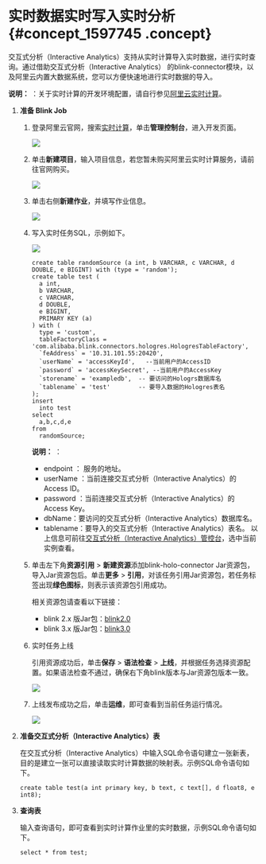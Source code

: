 # 实时数据实时写入实时分析 {#concept_1597745 .concept}

交互式分析（Interactive Analytics）支持从实时计算导入实时数据，进行实时查询。通过借助交互式分析（Interactive Analytics） 的blink-connector模块，以及阿里云内置大数据系统，您可以方便快速地进行实时数据的导入。

**说明：** ：关于实时计算的开发环境配置，请自行参见[阿里云实时计算](https://help.aliyun.com/product/45029.html?spm=5176.10695662.1131226.3.5aff307fwAsbz9)。

1.  **准备 Blink Job** 
    1.  登录阿里云官网，搜索[实时计算](https://data.aliyun.com/product/sc?accounttraceid=099e2c87-f790-4788-a6c2-d6c7f86966ec)，单击**管理控制台**，进入开发页面。

        ![](http://static-aliyun-doc.oss-cn-hangzhou.aliyuncs.com/assets/img/1345933/156810124959429_zh-CN.png)

    2.  单击**新建项目**，输入项目信息，若您暂未购买阿里云实时计算服务，请前往官网购买。

        ![](http://static-aliyun-doc.oss-cn-hangzhou.aliyuncs.com/assets/img/1345933/156810124959430_zh-CN.png)

    3.  单击右侧**新建作业**，并填写作业信息。

        ![](http://static-aliyun-doc.oss-cn-hangzhou.aliyuncs.com/assets/img/1345933/156810125059431_zh-CN.png)

    4.  写入实时任务SQL，示例如下。

        ![](http://static-aliyun-doc.oss-cn-hangzhou.aliyuncs.com/assets/img/1345933/156810125059432_zh-CN.png)

        ``` {#codeblock_i5v_i2z_j0f .lanuage-sql}
        create table randomSource (a int, b VARCHAR, c VARCHAR, d DOUBLE, e BIGINT) with (type = 'random');
        create table test (
          a int,
          b VARCHAR,
          c VARCHAR,
          d DOUBLE,
          e BIGINT,
          PRIMARY KEY (a)
        ) with (
          type = 'custom',
          tableFactoryClass = 'com.alibaba.blink.connectors.hologres.HologresTableFactory',
          `feAddress` = '10.31.101.55:20420',
          `userName` = 'accessKeyId',   --当前用户的AccessID
          `password` = 'accessKeySecret', --当前用户的AccessKey
          `storename` = 'exampledb',  -- 要访问的Hologrs数据库名
          `tablename` = 'test'        -- 要导入数据的Hologres表名
        );
        insert
          into test
        select
          a,b,c,d,e
        from
          randomSource;
        ```

        **说明：** ：

        -   endpoint ： 服务的地址。
        -   userName ：当前连接交互式分析（Interactive Analytics）的Access ID。
        -   password ：当前连接交互式分析（Interactive Analytics）的Access Key。
        -   dbName：要访问的交互式分析（Interactive Analytics）数据库名。
        -   tablename：要导入的交互式分析（Interactive Analytics）表名。
        以上信息可前往[交互式分析（Interactive Analytics）管控台](https://workbench.data.aliyun.com/#/holoEngine)，选中当前实例查看。

    5.  单击左下角**资源引用** \> **新建资源**添加blink-holo-connector Jar资源包，导入Jar资源包后。单击**更多** \> **引用**，对该任务引用Jar资源包，若任务标签出现**绿色图标**，则表示该资源包引用成功。

        相关资源包请查看以下链接：

        -   blink 2.x 版Jar包：[blink2.0](http://docs-aliyun.cn-hangzhou.oss.aliyun-inc.com/assets/attach/130707/cn_zh/1565923873454/blink2-holo-03.zip)
        -   blink 3.x 版Jar包：[blink3.0](http://docs-aliyun.cn-hangzhou.oss.aliyun-inc.com/assets/attach/113904/cn_zh/1566444508931/blink2-holo-03.zip)
    6.  实时任务上线

        引用资源成功后，单击**保存** \> **语法检查** \> **上线**，并根据任务选择资源配置。如果语法检查不通过，确保右下角blink版本与Jar资源包版本一致。

        ![](http://static-aliyun-doc.oss-cn-hangzhou.aliyuncs.com/assets/img/1345933/156810125059435_zh-CN.png)

    7.  上线发布成功之后，单击**运维**，即可查看到当前任务运行情况。

        ![](http://static-aliyun-doc.oss-cn-hangzhou.aliyuncs.com/assets/img/1345933/156810125059436_zh-CN.png)

2.  **准备交互式分析（Interactive Analytics）表** 

    在交互式分析（Interactive Analytics）中输入SQL命令语句建立一张新表，目的是建立一张可以直接读取实时计算数据的映射表。示例SQL命令语句如下。

    ``` {#codeblock_55b_mzm_n2q .lanuage-sql}
    create table test(a int primary key, b text, c text[], d float8, e int8);
    ```

3.  **查询表** 

    输入查询语句，即可查看到实时计算作业里的实时数据，示例SQL命令语句如下。

    ``` {#codeblock_b5e_8oy_cs0}
    select * from test;
    ```



